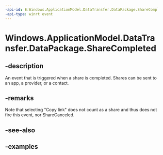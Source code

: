 ```yaml
---
-api-id: E:Windows.ApplicationModel.DataTransfer.DataPackage.ShareCompleted
-api-type: winrt event
---
```


<!-- Event syntax.
public event TypedEventHandler ShareCompleted<DataPackage, ShareCompletedEventArgs>
-->

# Windows.ApplicationModel.DataTransfer.DataPackage.ShareCompleted

## -description
An event that is triggered when a share is completed. Shares can be sent to an app, a provider, or a contact.

## -remarks
Note that selecting "Copy link" does not count as a share and thus does not fire this event, nor ShareCanceled.

## -see-also

## -examples

